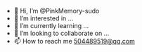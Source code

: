 - 👋 Hi, I’m @PinkMemory-sudo
- 👀 I’m interested in ...
- 🌱 I’m currently learning ...
- 💞️ I’m looking to collaborate on ...
- 📫 How to reach me 504489519@qq.com

<!---
PinkMemory-sudo/PinkMemory-sudo is a ✨ special ✨ repository because its `README.md` (this file) appears on your GitHub profile.
You can click the Preview link to take a look at your changes.
--->
